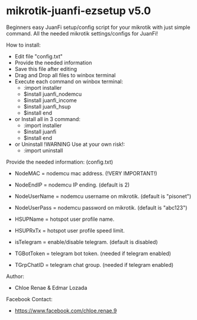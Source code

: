 # mikrotik-juanfi-ezsetup v5.0
Beginners easy JuanFi setup/config script for your mikrotik with just simple command. All the needed mikrotik settings/configs for JuanFi!

How to install:
- Edit file "config.txt"
- Provide the needed information
- Save this file after editing
- Drag and Drop all files to winbox terminal
- Execute each command on winbox terminal:
  - :import  installer
  - $install juanfi_nodemcu
  - $install juanfi_income
  - $install juanfi_hsup
  - $install end
- or Install all in 3 command:
  - :import installer
  - $install juanfi
  - $install end
- or Uninstall !WARNING Use at your own risk!:
  - :import uninstall

Provide the needed information: (config.txt)
- NodeMAC      = nodemcu mac address. (!VERY IMPORTANT!)
- NodeEndIP    = nodemcu IP ending. (default is 2)
- NodeUserName = nodemcu username on mikrotik. (default is "pisonet")
- NodeUserPass = nodemcu password on mikrotik. (default is "abc123")

- HSUPName     = hotspot user profile name.
- HSUPRxTx     = hotspot user profile speed limit.

- isTelegram   = enable/disable telegram. (default is disabled)
- TGBotToken   = telegram bot token. (needed if telegram enabled)
- TGrpChatID   = telegram chat group. (needed if telegram enabled)

Author:
- Chloe Renae & Edmar Lozada

Facebook Contact:
- https://www.facebook.com/chloe.renae.9
